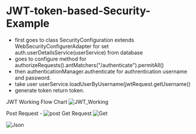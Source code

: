 # JWT-token-based-Security-Example

- first goes to class SecurityConfiguration extends WebSecurityConfigurerAdapter for set auth.userDetailsService(userService)  from database
- goes to configure method for authorizeRequests().antMatchers("/authenticate").permitAll()
- then  authenticationManager.authenticate for authrentication username and password.
- take user userService.loadUserByUsername(jwtRequest.getUsername() 
- generate token return token.

JWT Working Flow Chart
![JWT_Working](https://user-images.githubusercontent.com/57706022/151702851-332535e3-970c-456d-a9cc-12a148ab9d63.png)

Post Request - 
![post](https://user-images.githubusercontent.com/57706022/151702767-eb253338-0128-40bc-91e6-aa04e1747878.png)
Get Request
![Get](https://user-images.githubusercontent.com/57706022/151702664-33fb9e35-3018-4290-a7c5-9c19dfe92f18.png)


![Json](https://user-images.githubusercontent.com/57706022/151702807-3ba60eee-ebbe-4cf6-933a-f5704692cc2f.png)



